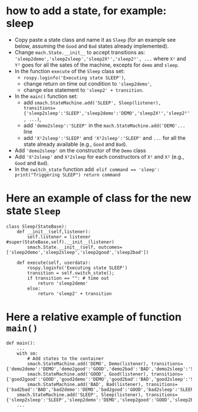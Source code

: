 # how to add a state, for example: **sleep**
- Copy paste a state class and name it as `Sleep` (for an example see below, assuming the `Good` and `Bad` states already implemented).
- Change `mach.State.__init__` to accept transitions as: `'sleep2demo','sleep2sleep','sleep2X¹','sleep2²', ...` where `X¹` and `Y²` goes for all the sates of the machine, excepts for `demo` and `sleep`.
- In the function `execute` of the `Sleep` class set:
  - `rospy.loginfo('Executing state SLEEP')`,
  - change return on time out condition to `'sleep2demo'`,
  - change else statement to `'sleep2' + transition`.
- In the `main()` function set:
  - add `smach.StateMachine.add('SLEEP', Sleep(listener), transitions={'sleep2sleep':'SLEEP','sleep2demo':'DEMO','sleep2X¹','sleep2²', ...)`,
  - add `'demo2sleep':'SLEEP'` in the `mach.StateMachine.add('DEMO'...` line
  - add `'X¹2sleep':'SLEEP'` and `'X²2sleep':'SLEEP'` and `...` for all the state already available (e.g., `Good` and `Bad`).
- Add `'demo2sleep'` on the constructor of the `Demo` class
- Add `'X¹2sleep'` and `X²2sleep` for each constructors of `X¹` and `X²` (e.g., `Good` and `Bad`).
- In the `switch_state` function add```
elif command == 'sleep':
	print("Triggering SLEEP")
	return command```


# Here an example of class for the new state `Sleep`
```
class Sleep(StateBase):
    def __init__(self,listener):
        self.listener = listener #super(StateBase,self).__init__(listener)
        smach.State.__init__(self, outcomes=['sleep2demo','sleep2sleep','sleep2good','sleep2bad'])

    def execute(self, userdata):
        rospy.loginfo('Executing state SLEEP')
        transition = self.switch_state();
        if transition == "": # time out
            return 'sleep2demo'
        else:
            return 'sleep2' + transition
```

# Here a relative example of function `main()`
```
def main():
    ...
    with sm:
        # Add states to the container
        smach.StateMachine.add('DEMO', Demo(listener), transitions={'demo2demo':'DEMO','demo2good':'GOOD','demo2bad':'BAD','demo2sleep':'SLEEP'})
        smach.StateMachine.add('GOOD', Good(listener), transitions={'good2good':'GOOD','good2demo':'DEMO','good2bad':'BAD','good2sleep':'SLEEP'})
        smach.StateMachine.add('BAD', Bad(listener), transitions={'bad2bad':'BAD','bad2demo':'DEMO','bad2good':'GOOD','bad2sleep':'SLEEP'})
	smach.StateMachine.add('SLEEP', Sleep(listener), transitions={'sleep2sleep':'SLEEP','sleep2demo':'DEMO','sleep2good':'GOOD','sleep2bad':'BAD'})
    ...
```
